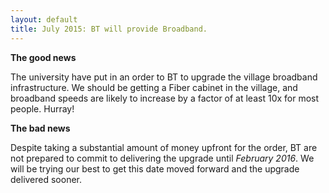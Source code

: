 ```yaml
---
layout: default
title: July 2015: BT will provide Broadband.
---
```


__The good news__

The university have put in an order to BT to upgrade the village broadband infrastructure. We
should be getting a Fiber cabinet in the village, and broadband speeds are likely to increase by
a factor of at least 10x for most people. Hurray!

__The bad news__

Despite taking a substantial amount of money upfront for the order, BT are not prepared to commit
to delivering the upgrade until *February 2016*. We will be trying our best to get this date moved
forward and the upgrade delivered sooner.
